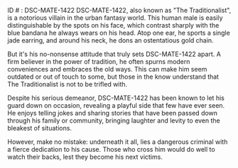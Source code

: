 ID # : DSC-MATE-1422
DSC-MATE-1422, also known as "The Traditionalist", is a notorious villain in the urban fantasy world. This human male is easily distinguishable by the spots on his face, which contrast sharply with the blue bandana he always wears on his head. Atop one ear, he sports a single jade earring, and around his neck, he dons an ostentatious gold chain. 

But it's his no-nonsense attitude that truly sets DSC-MATE-1422 apart. A firm believer in the power of tradition, he often spurns modern conveniences and embraces the old ways. This can make him seem outdated or out of touch to some, but those in the know understand that The Traditionalist is not to be trifled with. 

Despite his serious demeanor, DSC-MATE-1422 has been known to let his guard down on occasion, revealing a playful side that few have ever seen. He enjoys telling jokes and sharing stories that have been passed down through his family or community, bringing laughter and levity to even the bleakest of situations. 

However, make no mistake: underneath it all, lies a dangerous criminal with a fierce dedication to his cause. Those who cross him would do well to watch their backs, lest they become his next victims.